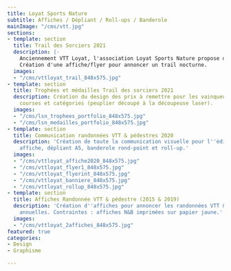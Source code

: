 ```yaml
---
title: Loyat Sports Nature
subtitle: Affiches / Dépliant / Roll-ups / Banderole
mainImage: "/cms/vtt.jpg"
sections:
- template: section
  title: Trail des Sorciers 2021
  description: |-
    Anciennement VTT Loyat, l'association Loyat Sports Nature propose de pratiquer le VTT, le trail et la randonnée.
    Création d'une affiche/flyer pour annoncer un trail nocturne.
  images:
  - "/cms/vttloyat_trail_848x575.jpg"
- template: section
  title: Trophées et médailles Trail des sorciers 2021
  description: Création du design des prix à remettre pour les vainqueurs des différentes
    courses et catégories (peuplier découpé à la découpeuse laser).
  images:
  - "/cms/lsn_trophees_portfolio_848x575.jpg"
  - "/cms/lsn_medailles_portfolio_848x575.jpg"
- template: section
  title: Communication randonnées VTT & pédestres 2020
  description: 'Création de toute la communication visuelle pour l''édition 2020 :
    affiche, dépliant A5, banderole rond-point et roll-up.'
  images:
  - "/cms/vttloyat_affiche2020_848x575.jpg"
  - "/cms/vttloyat_flyer1_848x575.jpg"
  - "/cms/vttloyat_flyerint_848x575.jpg"
  - "/cms/vttloyat_banniere_848x575.jpg"
  - "/cms/vttloyat_rollup_848x575.jpg"
- template: section
  title: Affiches Randonnée VTT & pédestre (2015 & 2019)
  description: 'Création d''affiches pour annoncer les randonnées VTT & pédestres
    annuelles. Contraintes : affiches N&B imprimées sur papier jaune.'
  images:
  - "/cms/vttloyat_2affiches_848x575.jpg"
featured: true
categories:
- Design
- Graphisme

---
```

